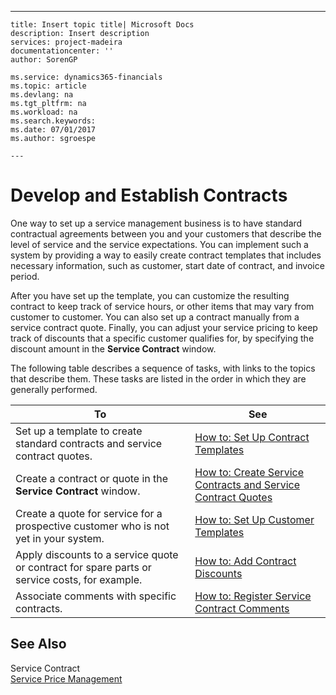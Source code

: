 ---
    title: Insert topic title| Microsoft Docs
    description: Insert description
    services: project-madeira
    documentationcenter: ''
    author: SorenGP

    ms.service: dynamics365-financials
    ms.topic: article
    ms.devlang: na
    ms.tgt_pltfrm: na
    ms.workload: na
    ms.search.keywords:
    ms.date: 07/01/2017
    ms.author: sgroespe

    ---
# Develop and Establish Contracts
One way to set up a service management business is to have standard contractual agreements between you and your customers that describe the level of service and the service expectations. You can implement such a system by providing a way to easily create contract templates that includes necessary information, such as customer, start date of contract, and invoice period.  
  
 After you have set up the template, you can customize the resulting contract to keep track of service hours, or other items that may vary from customer to customer. You can also set up a contract manually from a service contract quote. Finally, you can adjust your service pricing to keep track of discounts that a specific customer qualifies for, by specifying the discount amount in the **Service Contract** window.  
  
 The following table describes a sequence of tasks, with links to the topics that describe them. These tasks are listed in the order in which they are generally performed.  
  
|**To**|**See**|  
|------------|-------------|  
|Set up a template to create standard contracts and service contract quotes.|[How to: Set Up Contract Templates](../FullExperience/how-to-set-up-contract-templates.md)|  
|Create a contract or quote in the **Service Contract** window.|[How to: Create Service Contracts and Service Contract Quotes](../FullExperience/how-to-create-service-contracts-and-service-contract-quotes.md)|  
|Create a quote for service for a prospective customer who is not yet in your system.|[How to: Set Up Customer Templates](../FullExperience/how-to-set-up-customer-templates.md)|  
|Apply discounts to a service quote or contract for spare parts or service costs, for example.|[How to: Add Contract Discounts](../FullExperience/how-to-add-contract-discounts.md)|  
|Associate comments with specific contracts.|[How to: Register Service Contract Comments](../FullExperience/how-to-register-service-contract-comments.md)|  
  
## See Also  
 Service Contract   
 [Service Price Management](../FullExperience/service-price-management.md)
